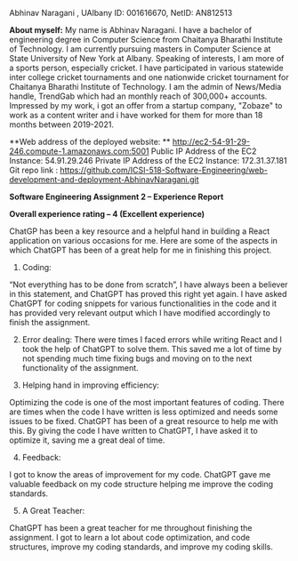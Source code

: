 Abhinav Naragani , UAlbany ID: 001616670, NetID: AN812513

**About myself:**
My name is Abhinav Naragani. I have a bachelor of engineering degree in Computer Science from Chaitanya Bharathi Institute of Technology.  I am currently pursuing masters in Computer Science at State University of New York at Albany. Speaking of interests, I am more of a sports person, especially cricket. I have participated in various statewide inter college cricket tournaments and one nationwide cricket tournament for Chaitanya Bharathi Institute of Technology. I am the admin of News/Media handle, TrendGab which had an monthly reach of 300,000+ accounts. Impressed by my work, i got an offer from a startup company, "Zobaze" to work as a content writer and i have worked for them for more than 18 months between 2019-2021.

**Web address of the deployed website: ** http://ec2-54-91-29-246.compute-1.amazonaws.com:5001 
Public IP Address of the EC2 Instance:  54.91.29.246 
Private IP Address of the EC2 Instance:   172.31.37.181
Git repo link :   https://github.com/ICSI-518-Software-Engineering/web-development-and-deployment-AbhinavNaragani.git


**Software Engineering Assignment 2 – Experience Report**

**Overall experience rating – 4 (Excellent experience)**

ChatGP has been a key resource and a helpful hand in building a React application on various occasions for me. Here are some of the aspects in which ChatGPT has been of a great help for me in finishing this project.

1.	Coding:

“Not everything has to be done from scratch”, I have always been a believer in this statement, and ChatGPT has proved this right yet again. I have asked ChatGPT for coding snippets for various functionalities in the code and it has provided very relevant output which I have modified accordingly to finish the assignment. 

2.	Error dealing:
There were times I faced errors while writing React and I took the help of ChatGPT to solve them. This saved me a lot of time by not spending much time fixing bugs and moving on to the next functionality of the assignment.

3.	Helping hand in improving efficiency:

Optimizing the code is one of the most important features of coding. There are times when the code I have written is less optimized and needs some issues to be fixed. ChatGPT has been of a great resource to help me with this. By giving the code I have written to ChatGPT, I have asked it to optimize it, saving me a great deal of time.

4.	Feedback:

I got to know the areas of improvement for my code. ChatGPT  gave me valuable feedback on my code structure helping me improve the coding standards. 

5.	A Great Teacher:

ChatGPT has been a great teacher for me throughout finishing the assignment. I got to learn a lot about code optimization, and code structures, improve my coding standards, and improve my coding skills. 

